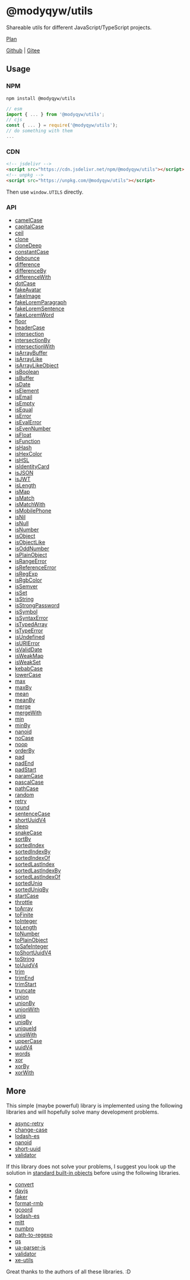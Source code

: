 # @modyqyw/utils

Shareable utils for different JavaScript/TypeScript projects.

[Plan](https://github.com/ModyQyW/utils/issues/1)

[Github](https://github.com/ModyQyW/utils#readme) | [Gitee](https://github.com/ModyQyW/utils#readme)

## Usage

### NPM

```shell
npm install @modyqyw/utils
```

```javascript
// esm
import { ... } from '@modyqyw/utils';
// cjs
const { ... } = require('@modyqyw/utils');
// do something with them
...
```

### CDN

```html
<!-- jsdelivr -->
<script src="https://cdn.jsdelivr.net/npm/@modyqyw/utils"></script>
<!-- unpkg -->
<script src="https://unpkg.com/@modyqyw/utils"></script>
```

Then use `window.UTILS` directly.

### API

- [camelCase](https://github.com/blakeembrey/change-case#camelcase)
- [capitalCase](https://github.com/blakeembrey/change-case#capitalcase)
- [ceil](https://lodash.com/docs/4.17.15#ceil)
- [clone](https://lodash.com/docs/4.17.15#clone)
- [cloneDeep](https://lodash.com/docs/4.17.15#cloneDeep)
- [constantCase](https://github.com/blakeembrey/change-case#constantcase)
- [debounce](https://lodash.com/docs/4.17.15#debounce)
- [difference](https://lodash.com/docs/4.17.15#difference)
- [differenceBy](https://lodash.com/docs/4.17.15#differenceBy)
- [differenceWith](https://lodash.com/docs/4.17.15#differenceWith)
- [dotCase](https://github.com/blakeembrey/change-case#dotcase)
- [fakeAvatar](./src/fakeAvatar.ts)
- [fakeImage](./src/fakeImage.ts)
- [fakeLoremParagraph](./src/fakeLoremParagraph.ts)
- [fakeLoremSentence](./src/fakeLoremSentence.ts)
- [fakeLoremWord](./src/fakeLoremWord.ts)
- [floor](https://lodash.com/docs/4.17.15#floor)
- [headerCase](https://github.com/blakeembrey/change-case#headercase)
- [intersection](https://lodash.com/docs/4.17.15#intersection)
- [intersectionBy](https://lodash.com/docs/4.17.15#intersectionBy)
- [intersectionWith](https://lodash.com/docs/4.17.15#intersectionWith)
- [isArrayBuffer](https://lodash.com/docs/4.17.15#isArrayBuffer)
- [isArrayLike](https://lodash.com/docs/4.17.15#isArrayLike)
- [isArrayLikeObject](https://lodash.com/docs/4.17.15#isArrayLikeObject)
- [isBoolean](https://lodash.com/docs/4.17.15#isBoolean)
- [isBuffer](https://lodash.com/docs/4.17.15#isBuffer)
- [isDate](https://lodash.com/docs/4.17.15#isDate)
- [isElement](https://lodash.com/docs/4.17.15#isElement)
- [isEmail](https://github.com/validatorjs/validator.js#validators)
- [isEmpty](https://lodash.com/docs/4.17.15#isEmpty)
- [isEqual](https://lodash.com/docs/4.17.15#isEqual)
- [isError](https://lodash.com/docs/4.17.15#isError)
- [isEvalError](./src/isEvalError.ts)
- [isEvenNumber](./src/isEvenNumber.ts)
- [isFloat](./src/isFloat.ts)
- [isFunction](https://lodash.com/docs/4.17.15#isFunction)
- [isHash](https://github.com/validatorjs/validator.js#validators)
- [isHexColor](https://github.com/validatorjs/validator.js#validators)
- [isHSL](https://github.com/validatorjs/validator.js#validators)
- [isIdentityCard](https://github.com/validatorjs/validator.js#validators)
- [isJSON](https://github.com/validatorjs/validator.js#validators)
- [isJWT](https://github.com/validatorjs/validator.js#validators)
- [isLength](https://lodash.com/docs/4.17.15#isLength)
- [isMap](https://lodash.com/docs/4.17.15#isMap)
- [isMatch](https://lodash.com/docs/4.17.15#isMatch)
- [isMatchWith](https://lodash.com/docs/4.17.15#isMatchWith)
- [isMobilePhone](https://github.com/validatorjs/validator.js#validators)
- [isNil](https://lodash.com/docs/4.17.15#isNil)
- [isNull](https://lodash.com/docs/4.17.15#isNull)
- [isNumber](https://lodash.com/docs/4.17.15#isNumber)
- [isObject](https://lodash.com/docs/4.17.15#isObject)
- [isObjectLike](https://lodash.com/docs/4.17.15#isObjectLike)
- [isOddNumber](./src/isOddNumber.ts)
- [isPlainObject](https://lodash.com/docs/4.17.15#isPlainObject)
- [isRangeError](./src/isRangeError.ts)
- [isReferenceError](./src/isReferenceError.ts)
- [isRegExp](https://lodash.com/docs/4.17.15#isRegExp)
- [isRgbColor](https://github.com/validatorjs/validator.js#validators)
- [isSemver](https://github.com/validatorjs/validator.js#validators)
- [isSet](https://lodash.com/docs/4.17.15#isSet)
- [isString](https://lodash.com/docs/4.17.15#isString)
- [isStrongPassword](https://github.com/validatorjs/validator.js#validators)
- [isSymbol](https://lodash.com/docs/4.17.15#isSymbol)
- [isSyntaxError](./src/isSyntaxError.ts)
- [isTypedArray](https://lodash.com/docs/4.17.15#isTypedArray)
- [isTypeError](./src/isTypeError.ts)
- [isUndefined](https://lodash.com/docs/4.17.15#isUndefined)
- [isURIError](./src/isURIError.ts)
- [isValidDate](./src/isValidDate.ts)
- [isWeakMap](https://lodash.com/docs/4.17.15#isWeakMap)
- [isWeakSet](https://lodash.com/docs/4.17.15#isWeakSet)
- [kebabCase](https://lodash.com/docs/4.17.15#kebabCase)
- [lowerCase](https://lodash.com/docs/4.17.15#lowerCase)
- [max](https://lodash.com/docs/4.17.15#max)
- [maxBy](https://lodash.com/docs/4.17.15#maxBy)
- [mean](https://lodash.com/docs/4.17.15#mean)
- [meanBy](https://lodash.com/docs/4.17.15#meanBy)
- [merge](https://lodash.com/docs/4.17.15#merge)
- [mergeWith](https://lodash.com/docs/4.17.15#mergeWith)
- [min](https://lodash.com/docs/4.17.15#min)
- [minBy](https://lodash.com/docs/4.17.15#minBy)
- [nanoid](https://github.com/ai/nanoid#readme)
- [noCase](https://github.com/blakeembrey/change-case#nocase)
- [noop](https://lodash.com/docs/4.17.15#noop)
- [orderBy](https://lodash.com/docs/4.17.15#orderBy)
- [pad](https://lodash.com/docs/4.17.15#pad)
- [padEnd](https://lodash.com/docs/4.17.15#padEnd)
- [padStart](https://lodash.com/docs/4.17.15#padStart)
- [paramCase](https://github.com/blakeembrey/change-case#paramcase)
- [pascalCase](https://github.com/blakeembrey/change-case#pascalcase)
- [pathCase](https://github.com/blakeembrey/change-case#pathcase)
- [random](https://lodash.com/docs/4.17.15#random)
- [retry](https://github.com/vercel/async-retry#readme)
- [round](https://lodash.com/docs/4.17.15#round)
- [sentenceCase](https://github.com/blakeembrey/change-case#sentencecase)
- [shortUuidV4](./src/shortUuidV4.ts)
- [sleep](./src/sleep.ts)
- [snakeCase](https://github.com/blakeembrey/change-case#snakecase)
- [sortBy](https://lodash.com/docs/4.17.15#sortBy)
- [sortedIndex](https://lodash.com/docs/4.17.15#sortedIndex)
- [sortedIndexBy](https://lodash.com/docs/4.17.15#sortedIndexBy)
- [sortedIndexOf](https://lodash.com/docs/4.17.15#sortedIndexOf)
- [sortedLastIndex](https://lodash.com/docs/4.17.15#sortedLastIndex)
- [sortedLastIndexBy](https://lodash.com/docs/4.17.15#sortedLastIndexBy)
- [sortedLastIndexOf](https://lodash.com/docs/4.17.15#sortedLastIndexOf)
- [sortedUniq](https://lodash.com/docs/4.17.15#sortedUniq)
- [sortedUniqBy](https://lodash.com/docs/4.17.15#sortedUniqBy)
- [startCase](https://lodash.com/docs/4.17.15#startCase)
- [throttle](https://lodash.com/docs/4.17.15#throttle)
- [toArray](https://lodash.com/docs/4.17.15#toArray)
- [toFinite](https://lodash.com/docs/4.17.15#toFinite)
- [toInteger](https://lodash.com/docs/4.17.15#toInteger)
- [toLength](https://lodash.com/docs/4.17.15#toLength)
- [toNumber](https://lodash.com/docs/4.17.15#toNumber)
- [toPlainObject](https://lodash.com/docs/4.17.15#toPlainObject)
- [toSafeInteger](https://lodash.com/docs/4.17.15#toSafeInteger)
- [toShortUuidV4](./src/toShortUuidV4.ts)
- [toString](https://lodash.com/docs/4.17.15#toString)
- [toUuidV4](./src/toUuidV4.ts)
- [trim](https://lodash.com/docs/4.17.15#trim)
- [trimEnd](https://lodash.com/docs/4.17.15#trimEnd)
- [trimStart](https://lodash.com/docs/4.17.15#trimStart)
- [truncate](https://lodash.com/docs/4.17.15#truncate)
- [union](https://lodash.com/docs/4.17.15#union)
- [unionBy](https://lodash.com/docs/4.17.15#unionBy)
- [unionWith](https://lodash.com/docs/4.17.15#unionWith)
- [uniq](https://lodash.com/docs/4.17.15#uniq)
- [uniqBy](https://lodash.com/docs/4.17.15#uniqBy)
- [uniqueId](https://lodash.com/docs/4.17.15#uniqueId)
- [uniqWith](https://lodash.com/docs/4.17.15#uniqWith)
- [upperCase](https://lodash.com/docs/4.17.15#upperCase)
- [uuidV4](./src/uuidV4.ts)
- [words](https://lodash.com/docs/4.17.15#words)
- [xor](https://lodash.com/docs/4.17.15#xor)
- [xorBy](https://lodash.com/docs/4.17.15#xorBy)
- [xorWith](https://lodash.com/docs/4.17.15#xorWith)

## More

This simple (maybe powerful) library is implemented using the following libraries and will hopefully solve many development problems.

- [async-retry](https://github.com/vercel/async-retry#readme)
- [change-case](https://github.com/blakeembrey/change-case#readme)
- [lodash-es](https://github.com/lodash/lodash#readme)
- [nanoid](https://github.com/ai/nanoid#readme)
- [short-uuid](https://github.com/oculus42/short-uuid#readme)
- [validator](https://github.com/validatorjs/validator.js#readme)

If this library does not solve your problems, I suggest you look up the solution in [standard built-in objects](https://developer.mozilla.org/en-US/docs/Web/JavaScript/Reference/Global_Objects) before using the following libraries.

- [convert](https://github.com/jonahsnider/convert#readme)
- [dayjs](https://github.com/iamkun/dayjs#readme)
- [faker](https://github.com/Marak/faker.js#readme)
- [format-rmb](https://github.com/bazingaedward/ChinaCurrency#readme)
- [gcoord](https://github.com/hujiulong/gcoord#readme)
- [lodash-es](https://github.com/lodash/lodash#readme)
- [mitt](https://github.com/developit/mitt#readme)
- [numbro](https://github.com/BenjaminVanRyseghem/numbro#readme)
- [path-to-regexp](https://github.com/pillarjs/path-to-regexp#readme)
- [qs](https://github.com/ljharb/qs#readme)
- [ua-parser-js](https://github.com/faisalman/ua-parser-js#readme)
- [validator](https://github.com/validatorjs/validator.js#readme)
- [xe-utils](https://github.com/x-extends/xe-utils#readme)

Great thanks to the authors of all these libraries. :D
